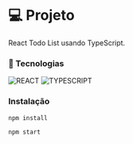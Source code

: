 # 💻 Projeto

React Todo List usando TypeScript.

### 🧱 Tecnologias

![REACT](https://img.shields.io/badge/React-20232A?style=for-the-badge&logo=react&logoColor=61DAFB) 
![TYPESCRIPT](https://img.shields.io/badge/TypeScript-007ACC?style=for-the-badge&logo=typescript&logoColor=white)

### Instalação

```bash
npm install
```

```bash
npm start
```

